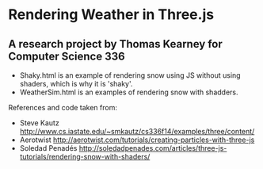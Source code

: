 Rendering Weather in Three.js
==============================
A research project by Thomas Kearney for Computer Science 336
--------------------------------------------------------------

- Shaky.html is an example of rendering snow using JS without using shaders, which is why it is 'shaky'.
- WeatherSim.html is an examples of rendering snow with shadders.

References and code taken from:
- Steve Kautz http://www.cs.iastate.edu/~smkautz/cs336f14/examples/three/content/
- Aerotwist http://aerotwist.com/tutorials/creating-particles-with-three-js
- Soledad Penadés http://soledadpenades.com/articles/three-js-tutorials/rendering-snow-with-shaders/

